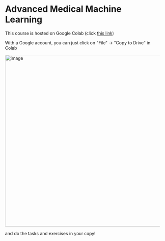 # Advanced Medical Machine Learning
This course is hosted on Google Colab (click [this link](https://drive.google.com/drive/folders/1Gwt2r-I6GX2mtHLClDMzPTFfkSPYsA_f?usp=drive_link))

With a Google account, you can just click on "File" -> "Copy to Drive" in Colab

<img width="951" height="557" alt="image" src="https://github.com/user-attachments/assets/8f06cd16-24b5-4633-a2bf-01a4eeddf7d4" />

and do the tasks and exercises in your copy! 
